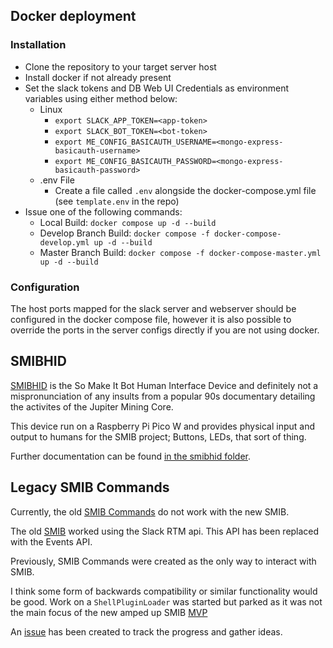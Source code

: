 ## Docker deployment
### Installation
- Clone the repository to your target server host
- Install docker if not already present
- Set the slack tokens and DB Web UI Credentials as environment variables using either method below:
  - Linux
    - `export SLACK_APP_TOKEN=<app-token>`
    - `export SLACK_BOT_TOKEN=<bot-token>`
    - `export ME_CONFIG_BASICAUTH_USERNAME=<mongo-express-basicauth-username>`
    - `export ME_CONFIG_BASICAUTH_PASSWORD=<mongo-express-basicauth-password>`
  - .env File
    - Create a file called `.env` alongside the docker-compose.yml file (see `template.env` in the repo)
- Issue one of the following commands:
  - Local Build: `docker compose up -d --build`
  - Develop Branch Build: `docker compose -f docker-compose-develop.yml up -d --build`
  - Master Branch Build: `docker compose -f docker-compose-master.yml up -d --build`


### Configuration
The host ports mapped for the slack server and webserver should be configured in the docker compose file, however it is also possible to override the ports in the server configs directly if you are not using docker.

## SMIBHID
[SMIBHID](smibhid/README.md) is the So Make It Bot Human Interface Device and definitely not a mispronunciation of any insults from a popular 90s documentary detailing the activites of the Jupiter Mining Core.

This device run on a Raspberry Pi Pico W and provides physical input and output to humans for the SMIB project; Buttons, LEDs, that sort of thing.

Further documentation can be found [in the smibhid folder](smibhid/).

## Legacy SMIB Commands
Currently, the old [SMIB Commands](https://github.com/somakeit/smib-commands) do not work with the new SMIB.

The old [SMIB](https://github.com/somakeit/smib) worked using the Slack RTM api. This API has been replaced with the Events API. 

Previously, SMIB Commands were created as the only way to interact with SMIB.

I think some form of backwards compatibility or similar functionality would be good. Work on a `ShellPluginLoader` was started but parked as it was not the main focus of the new amped up SMIB [MVP](https://en.wikipedia.org/wiki/Minimum_viable_product)

An [issue](https://github.com/somakeit/S.M.I.B./issues/83) has been created to track the progress and gather ideas.


